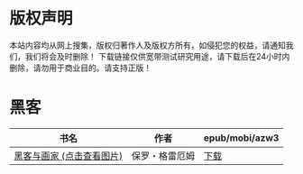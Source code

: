 # 版权声明

本站内容均从网上搜集，版权归著作人及版权方所有，如侵犯您的权益，请通知我们，我们将会及时删除！ 下载链接仅供宽带测试研究用途，请下载后在24小时内删除，请勿用于商业目的。请支持正版！

# 黑客

| 书名 | 作者 | epub/mobi/azw3 |
| --- | --- | --- |
| [黑客与画家 (点击查看图片)](https://www.dushupai.com/attachment/2024/06/02/28f4b835a3219662.jpg) | 保罗・格雷厄姆 | [下载](https://url89.ctfile.com/f/31084289-1357012513-5443cb?p=8866) |
